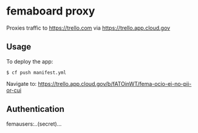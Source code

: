 # femaboard proxy

Proxies traffic to https://trello.com via https://trello.app.cloud.gov

## Usage

To deploy the app:

    $ cf push manifest.yml

Navigate to: https://trello.app.cloud.gov/b/fATOinWT/fema-ocio-ei-no-pii-or-cui

## Authentication

femausers:..(secret)...
